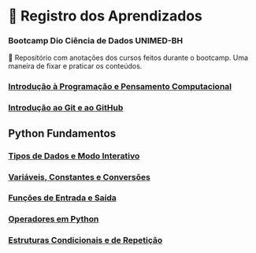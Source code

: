 # 🚀 Registro dos Aprendizados 
### Bootcamp Dio Ciência de Dados UNIMED-BH

 📓 Repositório com anotações dos cursos feitos durante o bootcamp. Uma maneira de fixar e praticar os conteúdos.

### [Introdução à Programação e Pensamento Computacional](1.onboarding/pense-cmpt.md)

### [Introdução ao Git e ao GitHub](1.onboarding/git-github.md)

## Python Fundamentos

### [Tipos de Dados e Modo Interativo](2.python/tipo&interativo.md)

### [Variáveis, Constantes e Conversões](2.python/var-cnvr.md)

### [Funções de Entrada e Saída](2.python/entrada-saida.md)

### [Operadores em Python](2.python/operadores.md)

### [Estruturas Condicionais e de Repetição](2.python/cond-rep.md)